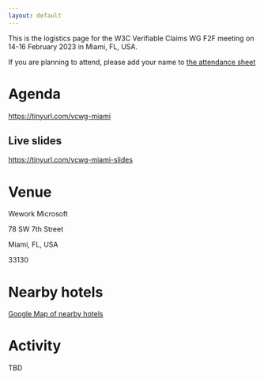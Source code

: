 ```yaml
---
layout: default
---
```


This is the logistics page for the W3C Verifiable Claims WG F2F meeting on 14-16 February 2023 in Miami, FL, USA.

If you are planning to attend, please add your name to [the attendance sheet](https://docs.google.com/spreadsheets/d/1IguLcaIn8vAo-XDwYXbJTfY2c5SAjA9rgDjo057kKlc/edit#gid=179611341)

# Agenda
https://tinyurl.com/vcwg-miami

## Live slides
https://tinyurl.com/vcwg-miami-slides

# Venue
Wework Microsoft

78 SW 7th Street

Miami, FL, USA

33130

# Nearby hotels

[Google Map of nearby hotels](https://www.google.com/maps/search/Hotels/@25.7671909,-80.2002702,15z/data=!3m1!4b1!4m7!2m6!3m5!2s78+SW+7th+St!3s0x88d9b684eeadddcf:0xad77afbe5af4ea90!4m2!1d-80.1937041!2d25.7671912)

# Activity
TBD